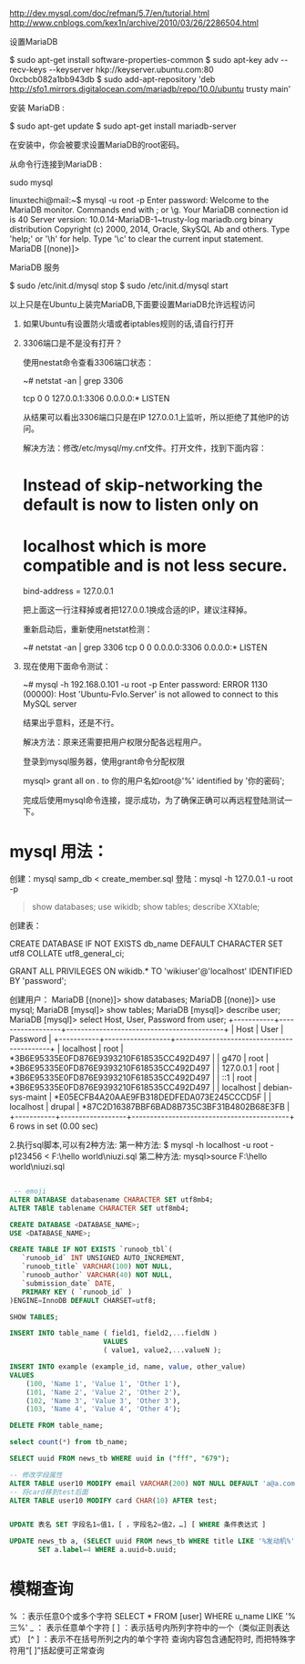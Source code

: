 http://dev.mysql.com/doc/refman/5.7/en/tutorial.html
http://www.cnblogs.com/kex1n/archive/2010/03/26/2286504.html

设置MariaDB

$ sudo apt-get install software-properties-common
$ sudo apt-key adv --recv-keys --keyserver hkp://keyserver.ubuntu.com:80 0xcbcb082a1bb943db
$ sudo add-apt-repository 'deb http://sfo1.mirrors.digitalocean.com/mariadb/repo/10.0/ubuntu trusty main'

安装 MariaDB :

$ sudo apt-get update
$ sudo apt-get install mariadb-server

在安装中，你会被要求设置MariaDB的root密码。

从命令行连接到MariaDB :

sudo mysql

linuxtechi@mail:~$ mysql -u root -p
Enter password:
Welcome to the MariaDB monitor. Commands end with ; or \g.
Your MariaDB connection id is 40
Server version: 10.0.14-MariaDB-1~trusty-log mariadb.org binary distribution
Copyright (c) 2000, 2014, Oracle, SkySQL Ab and others.
Type 'help;' or '\h' for help. Type '\c' to clear the current input statement.
MariaDB [(none)]>

MariaDB 服务

$ sudo /etc/init.d/mysql stop
$ sudo /etc/init.d/mysql start

以上只是在Ubuntu上装完MariaDB,下面要设置MariaDB允许远程访问

1. 如果Ubuntu有设置防火墙或者iptables规则的话,请自行打开
2. 3306端口是不是没有打开？

    使用nestat命令查看3306端口状态：

    ~# netstat -an | grep 3306

    tcp        0      0 127.0.0.1:3306          0.0.0.0:*               LISTEN

    从结果可以看出3306端口只是在IP 127.0.0.1上监听，所以拒绝了其他IP的访问。

    解决方法：修改/etc/mysql/my.cnf文件。打开文件，找到下面内容：

    # Instead of skip-networking the default is now to listen only on
    # localhost which is more compatible and is not less secure.
    bind-address  = 127.0.0.1

    把上面这一行注释掉或者把127.0.0.1换成合适的IP，建议注释掉。

    重新启动后，重新使用netstat检测：

    ~# netstat -an | grep 3306
    tcp        0      0 0.0.0.0:3306            0.0.0.0:*               LISTEN

 

3. 现在使用下面命令测试：

     ~# mysql -h 192.168.0.101 -u root -p
    Enter password:
    ERROR 1130 (00000): Host 'Ubuntu-Fvlo.Server' is not allowed to connect to this MySQL server

    结果出乎意料，还是不行。

    解决方法：原来还需要把用户权限分配各远程用户。

    登录到mysql服务器，使用grant命令分配权限

    mysql> grant all on *.* to 你的用户名如root@'%' identified by '你的密码';

    完成后使用mysql命令连接，提示成功，为了确保正确可以再远程登陆测试一下。

# mysql 用法：

创建：mysql samp_db < create_member.sql
登陆：mysql -h 127.0.0.1 -u root -p
>show databases;
>use wikidb;
>show tables;
>describe XXtable;

创建表：

CREATE DATABASE IF NOT EXISTS db_name DEFAULT CHARACTER SET utf8 COLLATE utf8_general_ci;

GRANT ALL PRIVILEGES ON wikidb.* TO 'wikiuser'@'localhost' 
IDENTIFIED BY 'password';

创建用户：
MariaDB [(none)]> show databases;
MariaDB [(none)]> use mysql;
MariaDB [mysql]> show tables;
MariaDB [mysql]> describe user;
MariaDB [mysql]> select Host, User, Password from user;
+-----------+------------------+-------------------------------------------+
| Host      | User             | Password                                  |
+-----------+------------------+-------------------------------------------+
| localhost | root             | *3B6E95335E0FD876E9393210F618535CC492D497 |
| g470      | root             | *3B6E95335E0FD876E9393210F618535CC492D497 |
| 127.0.0.1 | root             | *3B6E95335E0FD876E9393210F618535CC492D497 |
| ::1       | root             | *3B6E95335E0FD876E9393210F618535CC492D497 |
| localhost | debian-sys-maint | *E05ECFB4A20AAE9FB318DEDFEDA073E245CCCD5F |
| localhost | drupal           | *87C2D16387BBF6BAD8B735C3BF31B4802B68E3FB |
+-----------+------------------+-------------------------------------------+
6 rows in set (0.00 sec)




2.执行sql脚本,可以有2种方法:
第一种方法:
	$ mysql -h localhost -u root -p123456 < F:\hello world\niuzi.sql
第二种方法:
	mysql>source F:\hello world\niuzi.sql 


```sql

 -- emoji
ALTER DATABASE databasename CHARACTER SET utf8mb4;
ALTER TABlE tablename CHARACTER SET utf8mb4;

CREATE DATABASE <DATABASE_NAME>;
USE <DATABASE_NAME>;

CREATE TABLE IF NOT EXISTS `runoob_tbl`(
   `runoob_id` INT UNSIGNED AUTO_INCREMENT,
   `runoob_title` VARCHAR(100) NOT NULL,
   `runoob_author` VARCHAR(40) NOT NULL,
   `submission_date` DATE,
   PRIMARY KEY ( `runoob_id` )
)ENGINE=InnoDB DEFAULT CHARSET=utf8;

SHOW TABLES;

INSERT INTO table_name ( field1, field2,...fieldN )
                       VALUES
                       ( value1, value2,...valueN );

INSERT INTO example (example_id, name, value, other_value)
VALUES
    (100, 'Name 1', 'Value 1', 'Other 1'),
    (101, 'Name 2', 'Value 2', 'Other 2'),
    (102, 'Name 3', 'Value 3', 'Other 3'),
    (103, 'Name 4', 'Value 4', 'Other 4');

DELETE FROM table_name;

select count(*) from tb_name;

SELECT uuid FROM news_tb WHERE uuid in ("fff", "679");

-- 修改字段属性
ALTER TABLE user10 MODIFY email VARCHAR(200) NOT NULL DEFAULT 'a@a.com';
-- 将card移到test后面
ALTER TABLE user10 MODIFY card CHAR(10) AFTER test;


UPDATE 表名 SET 字段名1=值1，[ ，字段名2=值2，…] [ WHERE 条件表达式 ]

UPDATE news_tb a, (SELECT uuid FROM news_tb WHERE title LIKE '%发动机%' ) b 
       SET a.label=4 WHERE a.uuid=b.uuid;
```


# 模糊查询

% ：表示任意0个或多个字符 SELECT * FROM [user] WHERE u_name LIKE '%三%'
_ ： 表示任意单个字符
[ ] ：表示括号内所列字符中的一个（类似正则表达式）
[^ ] ：表示不在括号所列之内的单个字符
查询内容包含通配符时, 而把特殊字符用“[ ]”括起便可正常查询
